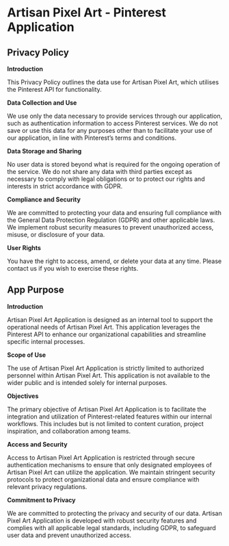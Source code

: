 # Artisan Pixel Art - Pinterest Application

## Privacy Policy
**Introduction**

This Privacy Policy outlines the data use for Artisan Pixel Art, which utilises the Pinterest API for functionality.

**Data Collection and Use**

We use only the data necessary to provide services through our application, such as authentication information to access Pinterest services. We do not save or use this data for any purposes other than to facilitate your use of our application, in line with Pinterest’s terms and conditions.

**Data Storage and Sharing**

No user data is stored beyond what is required for the ongoing operation of the service. We do not share any data with third parties except as necessary to comply with legal obligations or to protect our rights and interests in strict accordance with GDPR.

**Compliance and Security**

We are committed to protecting your data and ensuring full compliance with the General Data Protection Regulation (GDPR) and other applicable laws. We implement robust security measures to prevent unauthorized access, misuse, or disclosure of your data.

**User Rights**

You have the right to access, amend, or delete your data at any time. Please contact us if you wish to exercise these rights.

## App Purpose

**Introduction**  

Artisan Pixel Art Application is designed as an internal tool to support the operational needs of Artisan Pixel Art. This application leverages the Pinterest API to enhance our organizational capabilities and streamline specific internal processes.

**Scope of Use**  

The use of Artisan Pixel Art Application is strictly limited to authorized personnel within Artisan Pixel Art. This application is not available to the wider public and is intended solely for internal purposes.

**Objectives**  

The primary objective of Artisan Pixel Art Application is to facilitate the integration and utilization of Pinterest-related features within our internal workflows. This includes but is not limited to content curation, project inspiration, and collaboration among teams.

**Access and Security**  

Access to Artisan Pixel Art Application is restricted through secure authentication mechanisms to ensure that only designated employees of Artisan Pixel Art can utilize the application. We maintain stringent security protocols to protect organizational data and ensure compliance with relevant privacy regulations.

**Commitment to Privacy**  

We are committed to protecting the privacy and security of our data. Artisan Pixel Art Application is developed with robust security features and complies with all applicable legal standards, including GDPR, to safeguard user data and prevent unauthorized access.


